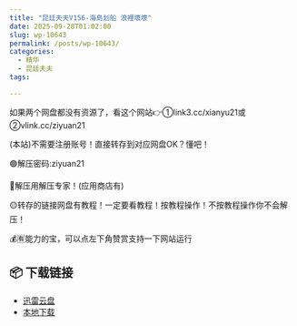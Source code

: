 ```yaml
---
title: "昆廷夫夫V156-海島划船 浪裡壞壞"
date: 2025-09-28T01:02:00
slug: wp-10643
permalink: /posts/wp-10643/
categories:
  - 精华
  - 昆廷夫夫
tags:

---
```


如果两个网盘都没有资源了，看这个网站👉①link3.cc/xianyu21或②vlink.cc/ziyuan21

(本站)不需要注册账号！直接转存到对应网盘OK？懂吧！

🟢解压密码:ziyuan21

🔵解压用解压专家！(应用商店有)

🟡转存的链接网盘有教程！一定要看教程！按教程操作！不按教程操作你不会解压！

💰🈶能力的宝，可以点左下角赞赏支持一下网站运行

## 📦 下载链接
- [迅雷云盘](https://blziyuan21.com/pay-download/10643?key=aea1e27658&down_id=0)
- [本地下载](https://blziyuan21.com/pay-download/10643?key=aea1e27658&down_id=1)

